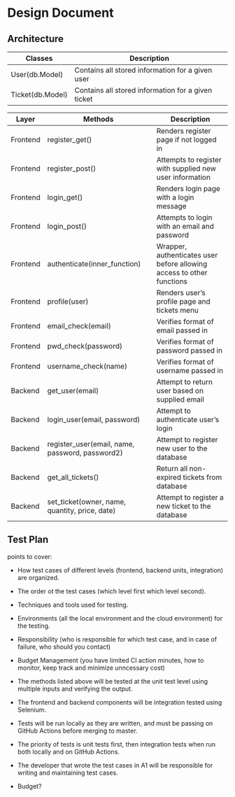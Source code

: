 # Design Document

## Architecture

| Classes          | Description                                        |
|------------------|----------------------------------------------------|
| User(db.Model)   | Contains all stored information for a given user   |
| Ticket(db.Model) | Contains all stored information for a given ticket |

| Layer    | Methods                                         | Description                                                           |
|----------|-------------------------------------------------|-----------------------------------------------------------------------|
| Frontend | register_get()                                  | Renders register page if not logged in                                |
| Frontend | register_post()                                 | Attempts to register with supplied new user information               |
| Frontend | login_get()                                     | Renders login page with a login message                               |
| Frontend | login_post()                                    | Attempts to login with an email and password                          |
| Frontend | authenticate(inner_function)                    | Wrapper, authenticates user before allowing access to other functions |
| Frontend | profile(user)                                   | Renders user’s profile page and tickets menu                          |
| Frontend | email_check(email)                              | Verifies format of email passed in                                    |
| Frontend | pwd_check(password)                             | Verifies format of password passed in                                 |
| Frontend | username_check(name)                            | Verifies format of username passed in                                 |
| Backend  | get_user(email)                                 | Attempt to return user based on supplied email                        |
| Backend  | login_user(email, password)                     | Attempt to authenticate user’s login                                  |
| Backend  | register_user(email, name, password, password2) | Attempt to register new user to the database                          |
| Backend  | get_all_tickets()                               | Return all non-expired tickets from database                          |
| Backend  | set_ticket(owner, name, quantity, price, date)  | Attempt to register a new ticket to the database                      |

## Test Plan

points to cover:
- How test cases of different levels (frontend, backend units, integration) are organized.
- The order ot the test cases (which level first which level second).
- Techniques and tools used for testing.
- Environments (all the local environment and the cloud environment) for the testing.
- Responsibility (who is responsible for which test case, and in case of failure, who should you contact)
- Budget Management (you have limited CI action minutes, how to monitor, keep track and minimize unncessary cost)

- The methods listed above will be tested at the unit test level using multiple inputs and verifying the output.
- The frontend and backend components will be integration tested using Selenium.
- Tests will be run locally as they are written, and must be passing on GitHub Actions before merging to master. 
- The priority of tests is unit tests first, then integration tests when run both locally and on GitHub Actions. 
- The developer that wrote the test cases in A1 will be responsible for writing and maintaining test cases.
- Budget?